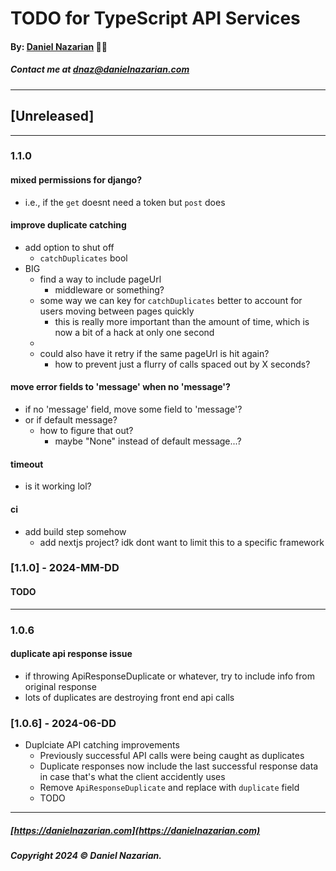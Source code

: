 # TODO for TypeScript API Services
#### By: [Daniel Nazarian](https://danielnazarian) 🐧👹
##### Contact me at <dnaz@danielnazarian.com>

-------------------------------------------------------
## [Unreleased]
-----
### 1.1.0



#### mixed permissions for django?
- i.e., if the `get` doesnt need a token but `post` does



#### improve duplicate catching
- add option to shut off
  - `catchDuplicates` bool
- BIG
  - find a way to include pageUrl
    - middleware or something?
  - some way we can key for `catchDuplicates` better to account for users moving between pages quickly
    - this is really more important than the amount of time, which is now a bit of a hack at only one second
  -
  - could also have it retry if the same pageUrl is hit again?
    - how to prevent just a flurry of calls spaced out by X seconds?



#### move error fields to 'message' when no 'message'?
- if no 'message' field, move some field to 'message'?
- or if default message?
  - how to figure that out?
    - maybe "None" instead of default message...?


#### timeout
- is it working lol?


#### ci
- add build step somehow
  - add nextjs project? idk dont want to limit this to a specific framework




### [1.1.0] - 2024-MM-DD
#### TODO

---
### 1.0.6


#### duplicate api response issue
- if throwing ApiResponseDuplicate or whatever, try to include info from original response
- lots of duplicates are destroying front end api calls


### [1.0.6] - 2024-06-DD
- Duplciate API catching improvements
  - Previously successful API calls were being caught as duplicates
  - Duplicate responses now include the last successful response data in case that's what the client accidently uses
  - Remove `ApiResponseDuplicate` and replace with `duplicate` field
  - TODO

-------------------------------------------------------

##### [https://danielnazarian.com](https://danielnazarian.com)
##### Copyright 2024 © Daniel Nazarian.